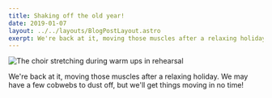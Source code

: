 ```yaml
---
title: Shaking off the old year!
date: 2019-01-07
layout: ../../layouts/BlogPostLayout.astro
exerpt: We're back at it, moving those muscles after a relaxing holiday.
---
```

![The choir stretching during warm ups in rehearsal](/images/20190108_190151.jpg)

We're back at it, moving those muscles after a relaxing holiday. We may have a few cobwebs to dust off, but we'll get things moving in no time!
